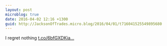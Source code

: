```yaml
---
layout: post
microblog: true
date: 2016-04-02 12:16 +1300
guid: http://JacksonOfTrades.micro.blog/2016/04/01/t716041525549895680.html
---
```

I regret nothing [t.co/6bfGXDKia...](https://t.co/6bfGXDKiaS)
